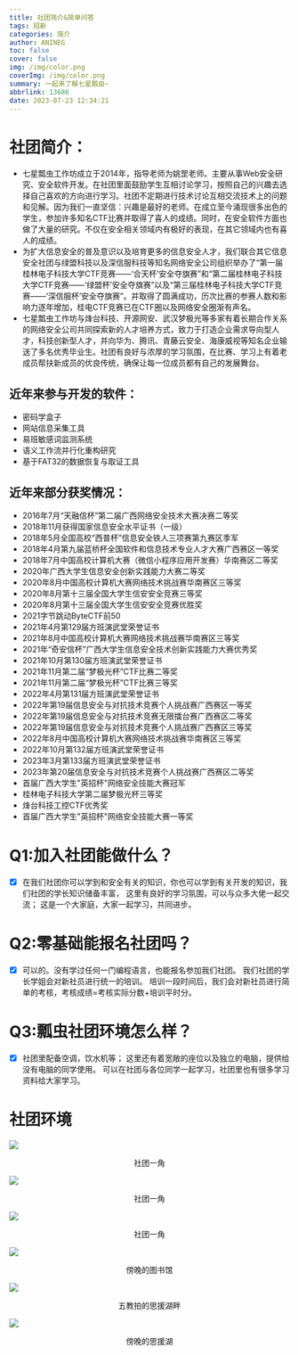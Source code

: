 ```yaml
---
title: 社团简介&简单问答
tags: 招新
categories: 简介
author: ANINEG
toc: false
cover: false
img: /img/color.png
coverImg: /img/color.png
summary: 一起来了解七星瓢虫~
abbrlink: 13686
date: 2023-07-23 12:34:21
---
```


# 社团简介：

- 七星瓢虫工作坊成立于2014年，指导老师为姚罡老师。主要从事Web安全研究、安全软件开发。在社团里面鼓励学生互相讨论学习，按照自己的兴趣去选择自己喜欢的方向进行学习。社团不定期进行技术讨论互相交流技术上的问题和见解。因为我们一直坚信：兴趣是最好的老师。在成立至今涌现很多出色的学生，参加许多知名CTF比赛并取得了喜人的成绩。同时，在安全软件方面也做了大量的研究。不仅在安全相关领域内有极好的表现，在其它领域内也有喜人的成绩。
- 为扩大信息安全的普及意识以及培育更多的信息安全人才，我们联合其它信息安全社团与绿盟科技以及深信服科技等知名网络安全公司组织举办了“第一届桂林电子科技大学CTF竞赛——‘合天杯’安全夺旗赛”和“第二届桂林电子科技大学CTF竞赛——‘绿盟杯’安全夺旗赛”以及“第三届桂林电子科技大学CTF竞赛——‘深信服杯’安全夺旗赛”。并取得了圆满成功，历次比赛的参赛人数和影响力逐年增加，桂电CTF竞赛已在CTF圈以及网络安全圈渐有声名。
- 七星瓢虫工作坊与烽台科技、开源网安、武汉梦极光等多家有着长期合作关系的网络安全公司共同探索新的人才培养方式，致力于打造企业需求导向型人才，科技创新型人才，并向华为、腾讯、青藤云安全、海康威视等知名企业输送了多名优秀毕业生。社团有良好与浓厚的学习氛围，在比赛、学习上有着老成员帮扶新成员的优良传统，确保让每一位成员都有自己的发展舞台。

## 近年来参与开发的软件：

- 密码学盒子
- 网站信息采集工具
- 易班敏感词监测系统
- 语义工作流并行化重构研究
- 基于FAT32的数据恢复与取证工具

## 近年来部分获奖情况：

- 2016年7月“天融信杯”第二届广西网络安全技术大赛决赛二等奖
- 2018年11月获得国家信息安全水平证书（一级）
- 2018年5月全国高校“西普杯”信息安全铁人三项赛第九赛区季军
- 2018年4月第九届蓝桥杯全国软件和信息技术专业人才大赛广西赛区一等奖
- 2018年7月中国高校计算机大赛（微信小程序应用开发赛）华南赛区二等奖
- 2020年广西大学生信息安全创新实践能力大赛二等奖
- 2020年8月中国高校计算机大赛网络技术挑战赛华南赛区三等奖
- 2020年8月第十三届全国大学生信安安全竞赛三等奖
- 2020年8月第十三届全国大学生信安安全竞赛优胜奖
- 2021字节跳动ByteCTF前50
- 2021年4月第129届方班演武堂荣誉证书
- 2021年8月中国高校计算机大赛网络技术挑战赛华南赛区三等奖
- 2021年“奇安信杯”广西大学生信息安全技术创新实践能力大赛优秀奖
- 2021年10月第130届方班演武堂荣誉证书
- 2021年11月第二届“梦极光杯”CTF比赛二等奖
- 2021年11月第二届“梦极光杯”CTF比赛三等奖
- 2022年4月第131届方班演武堂荣誉证书
- 2022年第19届信息安全与对抗技术竞赛个人挑战赛广西赛区一等奖
- 2022年第19届信息安全与对抗技术竞赛无限擂台赛广西赛区二等奖
- 2022年第19届信息安全与对抗技术竞赛个人挑战赛广西赛区三等奖
- 2022年8月中国高校计算机大赛网络技术挑战赛华南赛区三等奖
- 2022年10月第132届方班演武堂荣誉证书
- 2023年3月第133届方班演武堂荣誉证书
- 2023年第20届信息安全与对抗技术竞赛个人挑战赛广西赛区二等奖
- 首届广西大学生"英招杯"网络安全技能大赛冠军
- 桂林电子科技大学第二届梦极光杯三等奖
- 烽台科技工控CTF优秀奖
- 首届广西大学生"英招杯"网络安全技能大赛一等奖

# Q1:加入社团能做什么？

- [x] 在我们社团你可以学到和安全有关的知识，你也可以学到有关开发的知识，我们社团的学长知识储备丰富， 这里有良好的学习氛围，可以与众多大佬一起交流； 这是一个大家庭，大家一起学习，共同进步。

# Q2:零基础能报名社团吗？

- [x] 可以的。没有学过任何一门编程语言，也能报名参加我们社团。 我们社团的学长学姐会对新社员进行统一的培训。 培训一段时间后，我们会对新社员进行简单的考核，考核成绩=考核实际分数+培训平时分。

# Q3:瓢虫社团环境怎么样？

- [x] 社团里配备空调，饮水机等； 这里还有着宽敞的座位以及独立的电脑，提供给没有电脑的同学使用。 可以在社团与各位同学一起学习，社团里也有很多学习资料给大家学习。

# 社团环境

![](/img/img-21.jpg)

<center>社团一角</center>

![](/img/img-22.jpg)

<center>社团一角</center>

![](/img/img-23.jpg)

<center>社团一角</center>

![](/img/tsg.jpg)

<center>傍晚的图书馆</center>

![](/img/syhp.jpg)

<center>五教拍的思援湖畔</center>

![](/img/syh.jpg)

<center>傍晚的思援湖</center>

